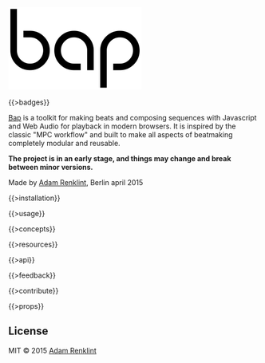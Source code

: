 [![Bap](https://raw.githubusercontent.com/adamrenklint/bap-logo/master/dist/bap-medium.png)](http://bapjs.org)

{{>badges}}

[Bap](http://bapjs.org) is a toolkit for making beats and composing sequences with Javascript and Web Audio for playback in modern browsers. It is inspired by the classic "MPC workflow" and built to make all aspects of beatmaking completely modular and reusable.

**The project is in an early stage, and things may change and break between minor versions.**

Made by [Adam Renklint](http://adamrenklint.com), Berlin april 2015

{{>installation}}

{{>usage}}

{{>concepts}}

{{>resources}}

{{>api}}

{{>feedback}}

{{>contribute}}

{{>props}}

## License

MIT © 2015 [Adam Renklint](http://adamrenklint.com)
